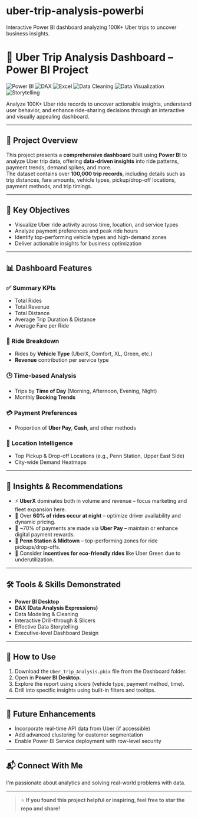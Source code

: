 # uber-trip-analysis-powerbi
Interactive Power BI dashboard analyzing 100K+ Uber trips to uncover business insights.

# 🚕 Uber Trip Analysis Dashboard – Power BI Project

![Power BI](https://img.shields.io/badge/Power%20BI-F2C811?style=for-the-badge&logo=power-bi&logoColor=black)
![DAX](https://img.shields.io/badge/DAX-2C6ECB?style=for-the-badge&logo=data&logoColor=white)
![Excel](https://img.shields.io/badge/Microsoft%20Excel-217346?style=for-the-badge&logo=microsoft-excel&logoColor=white)
![Data Cleaning](https://img.shields.io/badge/Data%20Cleaning-4B8BBE?style=for-the-badge)
![Data Visualization](https://img.shields.io/badge/Data%20Visualization-F76B1C?style=for-the-badge)
![Storytelling](https://img.shields.io/badge/Data%20Storytelling-1E1E1E?style=for-the-badge&logo=markdown&logoColor=white)

Analyze 100K+ Uber ride records to uncover actionable insights, understand user behavior, and enhance ride-sharing decisions through an interactive and visually appealing dashboard.

---

## 📌 Project Overview

This project presents a **comprehensive dashboard** built using **Power BI** to analyze Uber trip data, offering **data-driven insights** into ride patterns, payment trends, demand spikes, and more.  
The dataset contains over **100,000 trip records**, including details such as trip distances, fare amounts, vehicle types, pickup/drop-off locations, payment methods, and trip timings.

---

## 🎯 Key Objectives

- Visualize Uber ride activity across time, location, and service types
- Analyze payment preferences and peak ride hours
- Identify top-performing vehicle types and high-demand zones
- Deliver actionable insights for business optimization

---

## 📊 Dashboard Features

### ✅ Summary KPIs
- Total Rides
- Total Revenue
- Total Distance
- Average Trip Duration & Distance
- Average Fare per Ride

### 🚗 Ride Breakdown
- Rides by **Vehicle Type** (UberX, Comfort, XL, Green, etc.)
- **Revenue** contribution per service type

### 🕒 Time-based Analysis
- Trips by **Time of Day** (Morning, Afternoon, Evening, Night)
- Monthly **Booking Trends**

### 💳 Payment Preferences
- Proportion of **Uber Pay**, **Cash**, and other methods

### 📍 Location Intelligence
- Top Pickup & Drop-off Locations (e.g., Penn Station, Upper East Side)
- City-wide Demand Heatmaps

---

## 🧠 Insights & Recommendations

- ⚡ **UberX** dominates both in volume and revenue – focus marketing and fleet expansion here.
- 🌙 Over **60% of rides occur at night** – optimize driver availability and dynamic pricing.
- 💸 ~70% of payments are made via **Uber Pay** – maintain or enhance digital payment rewards.
- 📍 **Penn Station & Midtown** – top-performing zones for ride pickups/drop-offs.
- 🌱 Consider **incentives for eco-friendly rides** like Uber Green due to underutilization.

---

## 🛠 Tools & Skills Demonstrated

- **Power BI Desktop**
- **DAX (Data Analysis Expressions)**
- Data Modeling & Cleaning
- Interactive Drill-through & Slicers
- Effective Data Storytelling
- Executive-level Dashboard Design

---


## 🚀 How to Use

1. Download the `Uber_Trip_Analysis.pbix` file from the Dashboard folder.
2. Open in **Power BI Desktop**.
3. Explore the report using slicers (vehicle type, payment method, time).
4. Drill into specific insights using built-in filters and tooltips.

---

## 📌 Future Enhancements

- Incorporate real-time API data from Uber (if accessible)
- Add advanced clustering for customer segmentation
- Enable Power BI Service deployment with row-level security

---

## 📬 Connect With Me

I'm passionate about analytics and solving real-world problems with data.  

---

> ⭐ **If you found this project helpful or inspiring, feel free to star the repo and share!**


